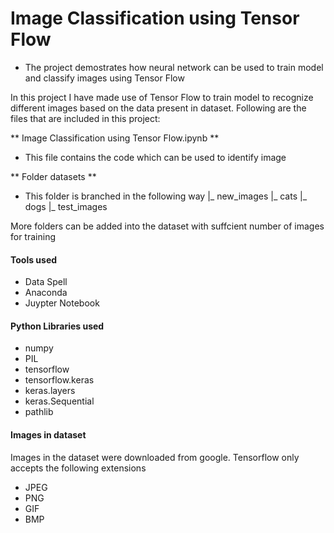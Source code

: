 # Image Classification using Tensor Flow
- The project demostrates how neural network can be used to train model and classify images using Tensor Flow

In this project I have made use of Tensor Flow to train model to recognize different images based on the data present in dataset. Following are the files that are included in this project:

** Image Classification using Tensor Flow.ipynb **
- This file contains the code which can be used to identify image

** Folder datasets **
- This folder is branched in the following way
|_ new_images
  |_ cats
  |_ dogs
|_ test_images

More folders can be added into the dataset with suffcient number of images for training

#### Tools used
- Data Spell
- Anaconda
- Juypter Notebook

#### Python Libraries used
- numpy
- PIL
- tensorflow
- tensorflow.keras
- keras.layers
- keras.Sequential
- pathlib

#### Images in dataset
Images in the dataset were downloaded from google. Tensorflow only accepts the following extensions 
- JPEG 
- PNG 
- GIF 
- BMP
